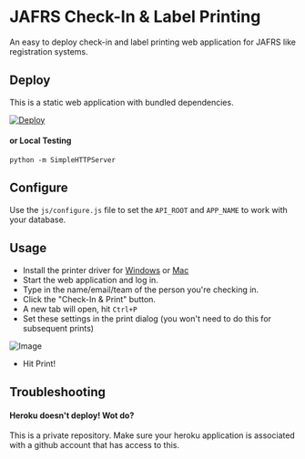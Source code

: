 JAFRS Check-In & Label Printing
==============
An easy to deploy check-in and label printing web application for JAFRS like registration systems.

## Deploy
This is a static web application with bundled dependencies.

[![Deploy](https://www.herokucdn.com/deploy/button.svg)](https://heroku.com/deploy)
#### or Local Testing
```
python -m SimpleHTTPServer
```

## Configure

Use the `js/configure.js` file to set the `API_ROOT` and `APP_NAME` to work with your database.

## Usage

* Install the printer driver for [Windows][dymo-win] or [Mac][dymo-mac]
* Start the web application and log in.
* Type in the name/email/team of the person you're checking in.
* Click the "Check-In & Print" button.
* A new tab will open, hit `Ctrl+P`
* Set these settings in the print dialog (you won't need to do this for subsequent prints)

![Image](http://i.imgur.com/WuCxJb2.png)

* Hit Print!

## Troubleshooting

#### Heroku doesn't deploy! Wot do?
This is a private repository. Make sure your heroku application is associated with a github account that has access to this.

[dymo-win]: http://download.dymo.com/dymo/Software/Win/DLS8Setup.8.5.1.exe
[dymo-mac]: http://download.dymo.com/dymo/Software/Mac/DLS8Setup.8.5.2.dmg
